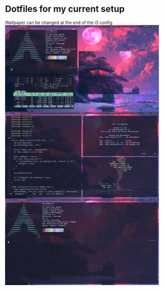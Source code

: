 # Dotfiles for my current setup
Wallpaper can be changed at the end of the i3 config
![preview](https://github.com/Prince-Stolas/dots/blob/master/preview.png?raw=true)
